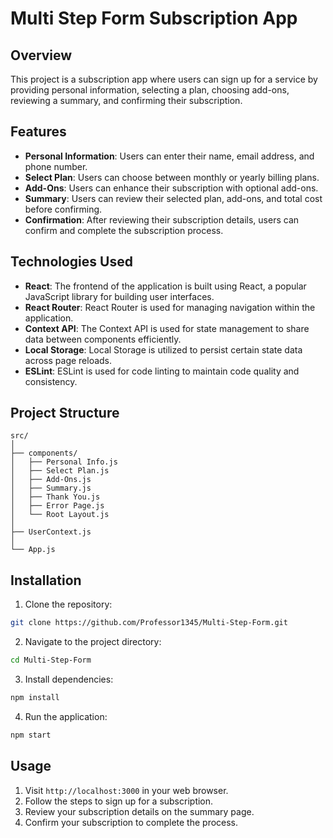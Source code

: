 # Multi Step Form Subscription App

## Overview

This project is a subscription app where users can sign up for a service by providing personal information, selecting a plan, choosing add-ons, reviewing a summary, and confirming their subscription.

## Features

- **Personal Information**: Users can enter their name, email address, and phone number.
- **Select Plan**: Users can choose between monthly or yearly billing plans.
- **Add-Ons**: Users can enhance their subscription with optional add-ons.
- **Summary**: Users can review their selected plan, add-ons, and total cost before confirming.
- **Confirmation**: After reviewing their subscription details, users can confirm and complete the subscription process.

## Technologies Used

- **React**: The frontend of the application is built using React, a popular JavaScript library for building user interfaces.
- **React Router**: React Router is used for managing navigation within the application.
- **Context API**: The Context API is used for state management to share data between components efficiently.
- **Local Storage**: Local Storage is utilized to persist certain state data across page reloads.
- **ESLint**: ESLint is used for code linting to maintain code quality and consistency.

## Project Structure

```
src/
│
├── components/
│   ├── Personal Info.js
│   ├── Select Plan.js
│   ├── Add-Ons.js
│   ├── Summary.js
│   ├── Thank You.js
│   ├── Error Page.js
│   └── Root Layout.js
│
├── UserContext.js
│
└── App.js
```

## Installation

1. Clone the repository:

```bash
git clone https://github.com/Professor1345/Multi-Step-Form.git
```

2. Navigate to the project directory:

```bash
cd Multi-Step-Form
```

3. Install dependencies:

```bash
npm install
```

4. Run the application:

```bash
npm start
```

## Usage

1. Visit `http://localhost:3000` in your web browser.
2. Follow the steps to sign up for a subscription.
3. Review your subscription details on the summary page.
4. Confirm your subscription to complete the process.
